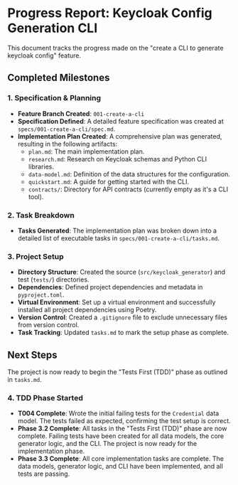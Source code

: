 # Progress Report: Keycloak Config Generation CLI

This document tracks the progress made on the "create a CLI to generate keycloak config" feature.

## Completed Milestones

### 1. Specification & Planning
- **Feature Branch Created**: `001-create-a-cli`
- **Specification Defined**: A detailed feature specification was created at `specs/001-create-a-cli/spec.md`.
- **Implementation Plan Created**: A comprehensive plan was generated, resulting in the following artifacts:
    - `plan.md`: The main implementation plan.
    - `research.md`: Research on Keycloak schemas and Python CLI libraries.
    - `data-model.md`: Definition of the data structures for the configuration.
    - `quickstart.md`: A guide for getting started with the CLI.
    - `contracts/`: Directory for API contracts (currently empty as it's a CLI tool).

### 2. Task Breakdown
- **Tasks Generated**: The implementation plan was broken down into a detailed list of executable tasks in `specs/001-create-a-cli/tasks.md`.

### 3. Project Setup
- **Directory Structure**: Created the source (`src/keycloak_generator`) and test (`tests/`) directories.
- **Dependencies**: Defined project dependencies and metadata in `pyproject.toml`.
- **Virtual Environment**: Set up a virtual environment and successfully installed all project dependencies using Poetry.
- **Version Control**: Created a `.gitignore` file to exclude unnecessary files from version control.
- **Task Tracking**: Updated `tasks.md` to mark the setup phase as complete.

## Next Steps
The project is now ready to begin the "Tests First (TDD)" phase as outlined in `tasks.md`.

### 4. TDD Phase Started
- **T004 Complete**: Wrote the initial failing tests for the `Credential` data model. The tests failed as expected, confirming the test setup is correct.
- **Phase 3.2 Complete**: All tasks in the "Tests First (TDD)" phase are now complete. Failing tests have been created for all data models, the core generator logic, and the CLI. The project is now ready for the implementation phase.
- **Phase 3.3 Complete**: All core implementation tasks are complete. The data models, generator logic, and CLI have been implemented, and all tests are passing.

